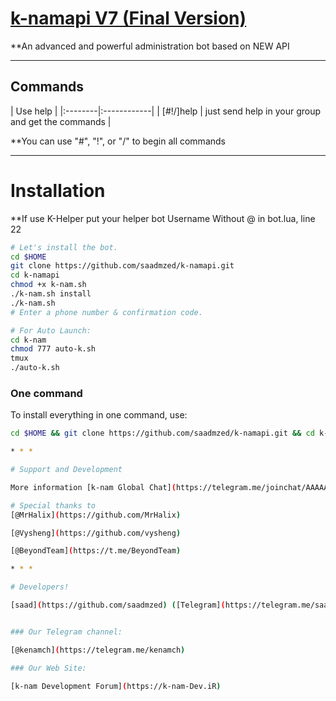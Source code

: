 # [k-namapi V7 (Final Version)](https://telegram.me/saad7m)

**An advanced and powerful administration bot based on NEW API


* * *

## Commands

| Use help |
|:--------|:------------|
| [#!/]help | just send help in your group and get the commands |

**You can use "#", "!", or "/" to begin all commands

* * *

# Installation

**If use K-Helper put your helper bot Username Without @ in bot.lua, line 22

```sh
# Let's install the bot.
cd $HOME
git clone https://github.com/saadmzed/k-namapi.git
cd k-namapi
chmod +x k-nam.sh
./k-nam.sh install
./k-nam.sh 
# Enter a phone number & confirmation code.

# For Auto Launch:
cd k-nam
chmod 777 auto-k.sh
tmux
./auto-k.sh
```
### One command
To install everything in one command, use:
```sh
cd $HOME && git clone https://github.com/saadmzed/k-namapi.git && cd k-namapi && chmod +x k-nam.sh && ./k-nam.sh install && ./k-nam.sh

* * *

# Support and Development

More information [k-nam Global Chat](https://telegram.me/joinchat/AAAAAD25mIzUH_IQvF8HsQ)

# Special thanks to
[@MrHalix](https://github.com/MrHalix)

[@Vysheng](https://github.com/vysheng)

[@BeyondTeam](https://t.me/BeyondTeam)

* * *

# Developers!

[saad](https://github.com/saadmzed) ([Telegram](https://telegram.me/saad7m))


### Our Telegram channel:

[@kenamch](https://telegram.me/kenamch)

### Our Web Site:

[k-nam Development Forum](https://k-nam-Dev.iR)
